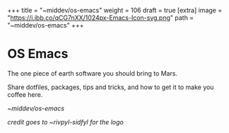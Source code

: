 
+++
title = "~middev/os-emacs"
weight = 106
draft = true
[extra]
image = "https://i.ibb.co/qCG7nXX/1024px-Emacs-Icon-svg.png"
path = "~middev/os-emacs"
+++


# OS Emacs

The one piece of earth software you should bring to Mars.

Share dotfiles, packages, tips and tricks, and how to get it to make you coffee here.

_~middev/os-emacs_

*credit goes to ~rivpyl-sidfyl for the logo*


